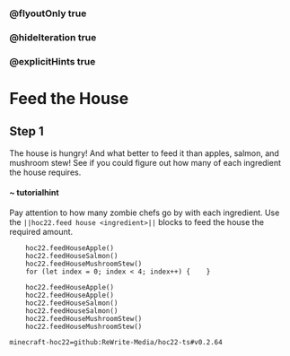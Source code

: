 ### @flyoutOnly true
### @hideIteration true
### @explicitHints true


# Feed the House

## Step 1
The house is hungry! And what better to feed it than apples, salmon, and mushroom stew! See if you could figure out how many of each ingredient the house requires. 

#### ~ tutorialhint 
Pay attention to how many zombie chefs go by with each ingredient. Use the ``||hoc22.feed house <ingredient>||`` blocks to feed the house the required amount.

```ghost
    hoc22.feedHouseApple()
    hoc22.feedHouseSalmon()
    hoc22.feedHouseMushroomStew()
    for (let index = 0; index < 4; index++) {    }

```
```template
    hoc22.feedHouseApple()
    hoc22.feedHouseApple()
    hoc22.feedHouseSalmon()
    hoc22.feedHouseSalmon()
    hoc22.feedHouseMushroomStew()
    hoc22.feedHouseMushroomStew()
```

```package
minecraft-hoc22=github:ReWrite-Media/hoc22-ts#v0.2.64
```